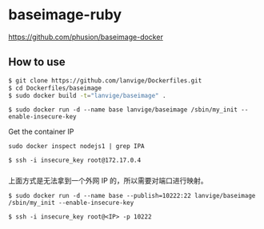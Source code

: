 baseimage-ruby
============

https://github.com/phusion/baseimage-docker

## How to use

``` bash
$ git clone https://github.com/lanvige/Dockerfiles.git
$ cd Dockerfiles/baseimage
$ sudo docker build -t="lanvige/baseimage" .
```

```
$ sudo docker run -d --name base lanvige/baseimage /sbin/my_init --enable-insecure-key
```

Get the container IP

```
sudo docker inspect nodejs1 | grep IPA
```

```
$ ssh -i insecure_key root@172.17.0.4
```


### 

上面方式是无法拿到一个外网 IP 的，所以需要对端口进行映射。

```
$ sudo docker run -d --name base --publish=10222:22 lanvige/baseimage /sbin/my_init --enable-insecure-key
```

```
$ ssh -i insecure_key root@<IP> -p 10222
```